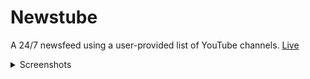 # Newstube
A 24/7 newsfeed using a user-provided list of YouTube channels.
[Live](https://isaiah.moe/newstube "Live")
<details>
<summary>Screenshots</summary>
<img src=https://user-images.githubusercontent.com/9921699/230965026-99500ce6-c703-4666-ab72-cbdfe460dfe9.png></img>
<img src=https://user-images.githubusercontent.com/9921699/230965134-44f9da87-faec-4c44-b7dc-61bbf62a6b51.png></img>
</details>
